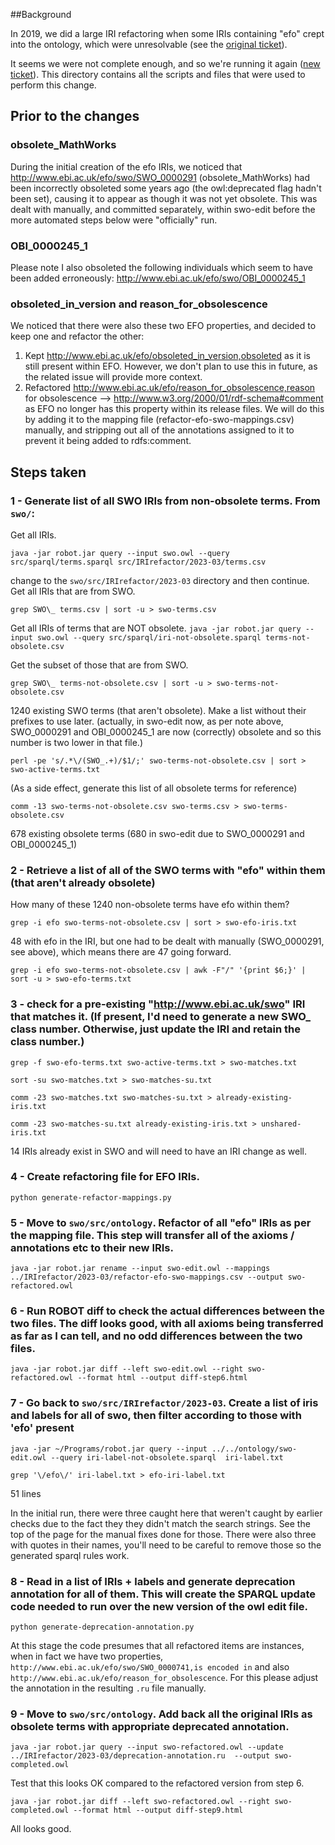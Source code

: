 ##Background

In 2019, we did a large IRI refactoring when some IRIs containing "efo" crept into the ontology, which were unresolvable (see the [original ticket](https://github.com/allysonlister/swo/issues/10)).

It seems we were not complete enough, and so we're running it again ([new ticket](https://github.com/allysonlister/swo/issues/59)). This directory contains all the scripts and files that were used to perform this change.

## Prior to the changes

### obsolete_MathWorks
During the initial creation of the efo IRIs, we noticed that http://www.ebi.ac.uk/efo/swo/SWO_0000291 (obsolete_MathWorks) had been incorrectly obsoleted some years ago (the owl:deprecated flag hadn't been set), causing it to appear as though it was not yet obsolete. This was dealt with manually, and committed separately, within swo-edit before the more automated steps below were "officially" run.

### OBI_0000245_1
Please note I also obsoleted the following individuals which seem to have been added erroneously:
http://www.ebi.ac.uk/efo/swo/OBI_0000245_1

### obsoleted_in_version and reason_for_obsolescence
We noticed that there were also these two EFO properties, and decided to keep one and refactor the other:
1. Kept http://www.ebi.ac.uk/efo/obsoleted_in_version,obsoleted as it is still present within EFO. However, we don't plan to use this in future, as the related issue will provide more context.
2. Refactored http://www.ebi.ac.uk/efo/reason_for_obsolescence,reason for obsolescence --> http://www.w3.org/2000/01/rdf-schema#comment as EFO no longer has this property within its release files. We will do this by adding it to the mapping file (refactor-efo-swo-mappings.csv) manually, and stripping out all of the annotations assigned to it to prevent it being added to rdfs:comment.

## Steps taken

### 1 - Generate list of all SWO IRIs from non-obsolete terms. From `swo/`:
Get all IRIs.

`java -jar robot.jar query --input swo.owl --query src/sparql/terms.sparql src/IRIrefactor/2023-03/terms.csv`

change to the `swo/src/IRIrefactor/2023-03` directory and then continue. Get all IRIs that are from SWO.

`grep SWO\_ terms.csv | sort -u > swo-terms.csv`

Get all IRIs of terms that are NOT obsolete.
`java -jar robot.jar query --input swo.owl --query src/sparql/iri-not-obsolete.sparql terms-not-obsolete.csv`

Get the subset of those that are from SWO.

`grep SWO\_ terms-not-obsolete.csv | sort -u > swo-terms-not-obsolete.csv`

1240 existing SWO terms (that aren't obsolete). Make a list without their prefixes to use later. (actually, in swo-edit now, as per note above, SWO_0000291 and OBI_0000245_1 are now (correctly) obsolete and so this number is two lower in that file.)

`perl -pe 's/.*\/(SWO_.+)/$1/;' swo-terms-not-obsolete.csv | sort > swo-active-terms.txt`

(As a side effect, generate this list of all obsolete terms for reference)

`comm -13 swo-terms-not-obsolete.csv swo-terms.csv > swo-terms-obsolete.csv`

678 existing obsolete terms (680 in swo-edit due to SWO_0000291 and OBI_0000245_1)

### 2 - Retrieve a list of all of the SWO terms with "efo" within them (that aren't already obsolete)
How many of these 1240 non-obsolete terms have efo within them?

`grep -i efo swo-terms-not-obsolete.csv | sort > swo-efo-iris.txt`

48 with efo in the IRI, but one had to be dealt with manually (SWO_0000291, see above), which means there are 47 going forward.

`grep -i efo swo-terms-not-obsolete.csv | awk -F"/" '{print $6;}' | sort -u > swo-efo-terms.txt`

### 3 - check for a pre-existing "http://www.ebi.ac.uk/swo" IRI that matches it. (If present, I'd need to generate a new SWO_ class number. Otherwise, just update the IRI and retain the class number.)

`grep -f swo-efo-terms.txt swo-active-terms.txt > swo-matches.txt`

`sort -su swo-matches.txt > swo-matches-su.txt`

`comm -23 swo-matches.txt swo-matches-su.txt > already-existing-iris.txt`

`comm -23 swo-matches-su.txt already-existing-iris.txt > unshared-iris.txt`

14 IRIs already exist in SWO and will need to have an IRI change as well.

### 4 - Create refactoring file for EFO IRIs.

`python generate-refactor-mappings.py`

### 5 - Move to `swo/src/ontology`. Refactor of all "efo" IRIs as per the mapping file. This step will transfer all of the axioms / annotations etc to their new IRIs.
`java -jar robot.jar rename --input swo-edit.owl --mappings ../IRIrefactor/2023-03/refactor-efo-swo-mappings.csv --output swo-refactored.owl`

### 6 - Run ROBOT diff to check the actual differences between the two files. The diff looks good, with all axioms being transferred as far as I can tell, and no odd differences between the two files.
`java -jar robot.jar diff --left swo-edit.owl --right swo-refactored.owl --format html --output diff-step6.html`

### 7 - Go back to `swo/src/IRIrefactor/2023-03`. Create a list of iris and labels for all of swo, then filter according to those with 'efo' present
`java -jar ~/Programs/robot.jar query --input ../../ontology/swo-edit.owl --query iri-label-not-obsolete.sparql  iri-label.txt`

`grep '\/efo\/' iri-label.txt > efo-iri-label.txt`

51 lines

In the initial run, there were three caught here that weren't caught by earlier checks due to the fact they they didn't match the search strings. See the top of the page for the manual fixes done for those. There were also three with quotes in their names, you'll need to be careful to remove those so the generated sparql rules work.

### 8 - Read in a list of IRIs + labels and generate deprecation annotation for all of them. This will create the SPARQL update code needed to run over the new version of the owl edit file.
`python generate-deprecation-annotation.py`

At this stage the code presumes that all refactored items are instances, when in fact we have two properties, `http://www.ebi.ac.uk/efo/swo/SWO_0000741,is encoded in` and also `http://www.ebi.ac.uk/efo/reason_for_obsolescence`. For this please adjust the annotation in the resulting `.ru` file manually.

### 9 - Move to `swo/src/ontology`. Add back all the original IRIs as obsolete terms with appropriate deprecated annotation.
`java -jar robot.jar query --input swo-refactored.owl --update ../IRIrefactor/2023-03/deprecation-annotation.ru  --output swo-completed.owl`

Test that this looks OK compared to the refactored version from step 6.

`java -jar robot.jar diff --left swo-refactored.owl --right swo-completed.owl --format html --output diff-step9.html`

All looks good.

